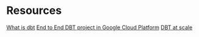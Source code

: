 # Resources

[What is dbt](https://docs.getdbt.com/docs/introduction)
[End to End DBT project in Google Cloud Platform](https://blog.devgenius.io/end-to-end-dbt-project-in-google-cloud-platform-part-1-ea14dd11cf9e)
[DBT at scale](https://www.astrafy.io/articles/dbt-at-scale-on-google-cloud-part-1)
